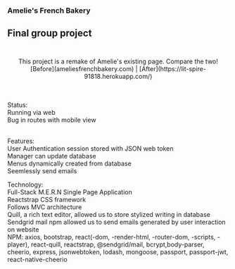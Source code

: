 ### Amelie's French Bakery <br>
## Final group project <br><br>

<center>This project is a remake of Amelie's existing page. Compare the two! <br>
[Before](ameliesfrenchbakery.com) | [After](https://lit-spire-91818.herokuapp.com/) </center><br><br>

Status: <br>
Running via web <br>
Bug in routes with mobile view <br><br>

Features: <br>
User Authentication session stored with JSON web token <br>
Manager can update database <br>
Menus dynamically created from database <br>
Seemlessly send emails <br>

Technology: <br>
Full-Stack M.E.R.N Single Page Application <br>
Reactstrap CSS framework <br>
Follows MVC architecture <br>
Quill, a rich text editor, allowed us to store stylized writing in database <br>
Sendgrid mail npm allowed us to send emails generated by user interaction on website <br>
NPM: axios, bootstrap, react(-dom, -render-html, -router-dom, -scripts, -player), react-quill, reactstrap, @sendgrid/mail, bcrypt,body-parser, cheerio, express, jsonwebtoken, lodash, mongoose, passport, passport-jwt, react-native-cheerio <br><br>

  
